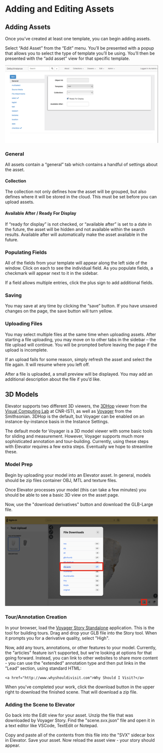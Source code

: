 # Adding and Editing Assets

## Adding Assets

Once you’ve created at least one template, you can begin adding assets.

Select “Add Asset” from the “Edit” menu.  You’ll be presented with a popup that allows you to select the type of template you’ll be using.  You’ll then be presented with the “add asset” view for that specific template.

!["Add an Asset"](./add-asset.png)

### General

All assets contain a “general” tab which contains a handful of settings about the asset.  

#### Collection

The collection not only defines how the asset will be grouped, but also defines where it will be stored in the cloud.  This must be set before you can upload assets.

#### Available After / Ready For Display

If “ready for display” is not checked, or “available after” is set to a date in the future, the asset will be hidden and not available within the search results.  Available after will automatically make the asset available in the future.

### Populating Fields

All of the fields from your template will appear along the left side of the window.  Click on each to see the individual field.  As you populate fields, a checkmark will appear next to it in the sidebar.

If a field allows multiple entries, click the plus sign to add additional fields.

### Saving

You may save at any time by clicking the “save” button.  If you have unsaved changes on the page, the save button will turn yellow.

### Uploading Files

You may select multiple files at the same time when uploading assets.  After starting a file uploading, you may move on to other tabs in the sidebar – the file upload will continue.  You will be prompted before leaving the page if the upload is incomplete.

If an upload fails for some reason, simply refresh the asset and select the file again.  It will resume where you left off.

After a file is uploaded, a small preview will be displayed.  You may add an additional description about the file if you’d like.


## 3D Models

Elevator supports two different 3D viewers, the [3DHop](https://3dhop.net) viewer from the [Visual Computing Lab](http://vcg.isti.cnr.it) at CNR-ISTI, as well as [Voyager](https://smithsonian.github.io/dpo-voyager/) from the Smithsonian. 3DHop is the default, but Voyager can be enabled on an instance-by-instance basis in the Instance Settings. 

The default mode for Voyager is a 3D model viewer with some basic tools for sliding and measurement. However, Voyager supports much more sophisticated annotation and tour-building. Currently, using these steps with Elevator requires a few extra steps. Eventually we hope to streamline these.

### Model Prep

Begin by uploading your model into an Elevator asset. In general, models should be zip files container OBJ, MTL and texture files. 

Once Elevator processes your model (this can take a few minutes) you should be able to see a basic 3D view on the asset page.

Now, use the "download derivatives" button and download the GLB-Large file.

!["GLB Large Download"](./glb-large.png)

### Tour/Annotation Creation

In your browser, load the [Voyager Story Standalone](https://3d.si.edu/voyager-story-standalone) application. This is the tool for building tours. Drag and drop your GLB file into the Story tool. When it prompts you for a derivative quality, select "High".

Now, add any tours, annotations, or other features to your model. Currently, the "articles" feature isn't supported, but we're looking at options for that going forward. Instead, you can link to other websites to share more content - you can use the "extended" annotation type and then put links in the "Lead" section, using standard HTML:
```
<a href="http://www.whyshouldivisit.com">Why Should I Visit?</a>
```

When you've completed your work, click the download button in the upper right to download the finished scene. That will download a zip file.

### Adding the Scene to Elevator

Go back into the Edit view for your asset. Unzip the file that was downloaded by Voyager Story. Find the "scene.svx.json" file and open it in a text editor like VSCode, TextEdit or Notepad. 

Copy and paste all of the contents from this file into the "SVX" sidecar box in Elevator. Save your asset. Now reload the asset view - your story should appear.